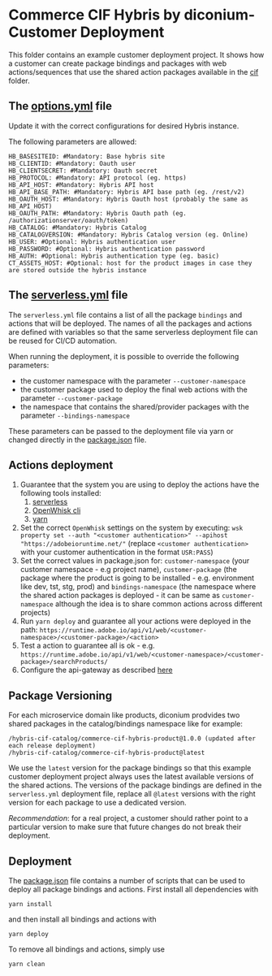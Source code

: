 # Commerce CIF Hybris by diconium- Customer Deployment

This folder contains an example customer deployment project. 
It shows how a customer can create package bindings and packages with web actions/sequences
that use the shared action packages available in the [cif](../cif) folder.

## The [options.yml](options.yml) file

Update it with the correct configurations for desired Hybris instance.

The following parameters are allowed:

```
HB_BASESITEID: #Mandatory: Base hybris site 
HB_CLIENTID: #Mandatory: Oauth user
HB_CLIENTSECRET: #Mandatory: Oauth secret
HB_PROTOCOL: #Mandatory: API protocol (eg. https)
HB_API_HOST: #Mandatory: Hybris API host
HB_API_BASE_PATH: #Mandatory: Hybris API base path (eg. /rest/v2)
HB_OAUTH_HOST: #Mandatory: Hybris Oauth host (probably the same as HB_API_HOST)
HB_OAUTH_PATH: #Mandatory: Hybris Oauth path (eg. /authorizationserver/oauth/token)
HB_CATALOG: #Mandatory: Hybris Catalog
HB_CATALOGVERSION: #Mandatory: Hybris Catalog version (eg. Online)
HB_USER: #Optional: Hybris authentication user
HB_PASSWORD: #Optional: Hybris authentication password
HB_AUTH: #Optional: Hybris authentication type (eg. basic)
CT_ASSETS_HOST: #Optional: host for the product images in case they are stored outside the hybris instance 
```

## The [serverless.yml](serverless.yml) file

The `serverless.yml` file contains a list of all the package `bindings` 
and actions that will be deployed. 
The names of all the packages and actions are defined with variables so that the same serverless deployment
file can be reused for CI/CD automation.

When running the deployment, it is possible to override the following parameters:
* the customer namespace with the parameter `--customer-namespace`
* the customer package used to deploy the final web actions with the parameter `--customer-package`
* the namespace that contains the shared/provider packages with the parameter `--bindings-namespace`

These parameters can be passed to the deployment file via yarn or changed directly in the [package.json](package.json) file.

## Actions deployment

1. Guarantee that the system you are using to deploy the actions have the following tools installed:
    1. [serverless](https://serverless.com/)
    1. [OpenWhisk cli](https://github.com/apache/incubator-openwhisk-cli/releases)
    1. [yarn](https://yarnpkg.com/en/)
1. Set the correct `OpenWhisk` settings on the system by executing:
`wsk property set --auth "<customer authentication>" --apihost "https://adobeioruntime.net/"`
(replace `<customer authentication>` with your customer authentication in the format `USR:PASS`)
1. Set the correct values in package.json for: `customer-namespace` (your customer namespace - e.g project name), 
`customer-package` (the package where the product is going to be installed - e.g. environment like dev, tst, stg, prod) 
and `bindings-namespace` (the namespace where the shared action packages is deployed - 
it can be same as `customer-namespace` although the idea is to share common actions across different projects)
1. Run `yarn deploy` and guarantee all your actions were deployed in the path: `https://runtime.adobe.io/api/v1/web/<customer-namespace>/<customer-package>/<action>`
1. Test a action to guarantee all is ok - e.g. `https://runtime.adobe.io/api/v1/web/<customer-namespace>/<customer-package>/searchProducts/`
1. Configure the api-gateway as described [here](https://github.com/adobe/commerce-cif-api)

## Package Versioning

For each microservice domain like products, diconium prodvides two shared packages in the catalog/bindings namespace like for example:

```
/hybris-cif-catalog/commerce-cif-hybris-product@1.0.0 (updated after each release deployment)
/hybris-cif-catalog/commerce-cif-hybris-product@latest
```
We use the `latest` version for the package bindings so that this example customer deployment project always uses the 
latest available versions of the shared actions.
The versions of the package bindings are defined in the `serverless.yml` deployment file,
replace all `@latest` versions with the right version for each package to use a dedicated version.

_Recommendation_: for a real project, a customer should rather point to a particular version 
to make sure that future changes do not break their deployment. 


## Deployment

The [package.json](package.json) file contains a number of scripts that can be used to deploy all package bindings and actions. First install all dependencies with

`yarn install`

and then install all bindings and actions with

`yarn deploy`

To remove all bindings and actions, simply use

`yarn clean`